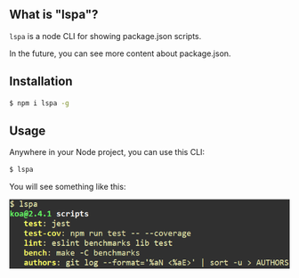 

## What is "lspa"?

`lspa` is a node CLI for showing package.json scripts.

In the future, you can see more content about package.json.

## Installation

```sh
$ npm i lspa -g
```

## Usage

Anywhere in your Node project, you can use this CLI:
```sh
$ lspa
```

You will see something like this:

![](./lspa.png)
